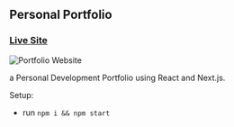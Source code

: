 ## Personal Portfolio

### [Live Site](https://jsmasterypro.com)

![Portfolio Website](https://ibb.co/xmvXSDr)

a Personal Development Portfolio using React and Next.js.

Setup:

- run `npm i && npm start`
